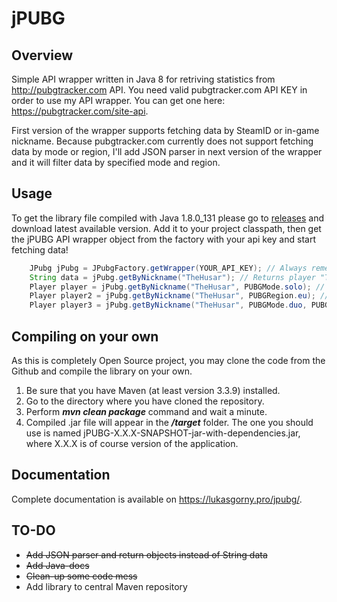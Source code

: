 # jPUBG

## Overview

Simple API wrapper written in Java 8 for retriving statistics from http://pubgtracker.com API. 
You need valid pubgtracker.com API KEY in order to use my API wrapper. You can get one here: https://pubgtracker.com/site-api.

First version of the wrapper supports fetching data by SteamID or in-game nickname. 
Because pubgtracker.com currently does not support fetching data by mode or region, I'll add JSON parser in next version
of the wrapper and it will filter data by specified mode and region.

## Usage

To get the library file compiled with Java 1.8.0_131 please go to [releases](https://github.com/Lukaszpg/jPUBG/releases) and download latest available version. Add it to your project classpath, then get the jPUBG API wrapper object from the factory with your api key and start fetching data! 

```java
    JPubg jPubg = JPubgFactory.getWrapper(YOUR_API_KEY); // Always remember to specify your API Key!
    String data = jPubg.getByNickname("TheHusar"); // Returns player "TheHusar" data in String JSON Format. Use it if you want to parse the data by yourself
    Player player = jPubg.getByNickname("TheHusar", PUBGMode.solo); // Returns player "TheHusar" object with matches filtered to played only in solo game mode
    Player player2 = jPubg.getByNickname("TheHusar", PUBGRegion.eu); // Returns player "TheHusar" object with matches filtered to only played in the EU region
    Player player3 = jPubg.getByNickname("TheHusar", PUBGMode.duo, PUBGRegion.eu); // Returns player "TheHusar" object with matches filtered to played only in duo game mode and in eu region
```

## Compiling on your own

As this is completely Open Source project, you may clone the code from the Github and compile the library on your own. 
1. Be sure that you have Maven (at least version 3.3.9) installed.
2. Go to the directory where you have cloned the repository.
3. Perform ***mvn clean package*** command and wait a minute.
4. Compiled .jar file will appear in the ***/target*** folder. The one you should use is named jPUBG-X.X.X-SNAPSHOT-jar-with-dependencies.jar, where X.X.X is of course version of the application.

## Documentation

Complete documentation is available on https://lukasgorny.pro/jpubg/.

## TO-DO

- ~~Add JSON parser and return objects instead of String data~~
- ~~Add Java-docs~~
- ~~Clean-up some code mess~~
- Add library to central Maven repository
